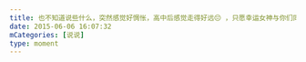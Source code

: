 ```yaml
---
title: 也不知道说些什么，突然感觉好惆怅，高中后感觉走得好远😔 ，只愿幸运女神与你们同在(*'▽'*)♪，高考加油！考完出来玩啊♪～@周文波 @谭丹青
date: 2015-06-06 16:07:32
mCategories: [说说]
type: moment
---
```


<div id="pics-20150606160732"></div>

<script>
var data = [
    {"link": "2015-06-06_000000.webp", "type": "shuoshuo"},
    {"link": "2015-06-06_000001.webp", "type": "shuoshuo"},
    {"link": "2015-06-06_000002.webp", "type": "shuoshuo"}
];
picsRender(data, "pics-20150606160732");
</script>
